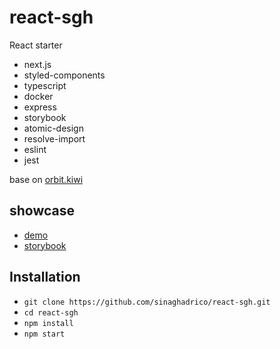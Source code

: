 # react-sgh

React starter

- next.js
- styled-components
- typescript
- docker
- express
- storybook
- atomic-design
- resolve-import
- eslint
- jest

base on [orbit.kiwi](https://orbit.kiwi)

## showcase

- [demo](https://react-sgh.now.sh)
- [storybook](https://sinaghadrico.github.io/react-sgh/)

## Installation

- `git clone https://github.com/sinaghadrico/react-sgh.git`
- `cd react-sgh`
- `npm install`
- `npm start`
